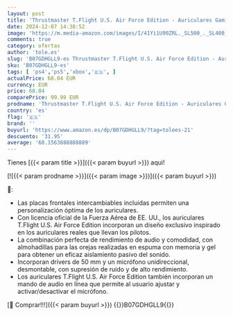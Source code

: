 ```yaml
---
layout: post
title: 'Thrustmaster T.Flight U.S. Air Force Edition - Auriculares Gaming para PS5 / PS4 / Xbox Series X|S / Xbox One / PC / Switch'
date: 2024-12-07 14:38:52
image: 'https://m.media-amazon.com/images/I/41Yi1U90ZRL._SL500_._SL400_.jpg'
comments: true
category: ofertas
author: 'tole.es'
slug: 'B07GDHGLL9-es Thrustmaster T.Flight U.S. Air Force Edition - Auriculares...'
sku: 'B07GDHGLL9-es'
tags: [ 'ps4','ps5','xbox','🇪🇸', ]
actualPrice: 68.04 EUR
currency: EUR
price: 68.04
comparePrice: 99.99 EUR
prodname: 'Thrustmaster T.Flight U.S. Air Force Edition - Auriculares Gaming para PS5 / PS4 / Xbox Series X|S / Xbox One / PC / Switch'
country: 'es'
flag: '🇪🇸'
brand: ''
buyurl: 'https://www.amazon.es/dp/B07GDHGLL9/?tag=tolees-21'
descuento: '31.95'
average: '68.1563888888889'
---
```


Tienes [{{< param title >}}]({{< param buyurl >}}) aqui!

[![{{< param prodname >}}]({{< param image >}})]({{< param buyurl >}})

🔎:

- Las placas frontales intercambiables incluidas permiten una personalización óptima de los auriculares.
- Con licencia oficial de la Fuerza Aérea de EE. UU., los auriculares T.Flight U.S. Air Force Edition incorporan un diseño exclusivo inspirado en los auriculares reales que llevan los pilotos.
- La combinación perfecta de rendimiento de audio y comodidad, con almohadillas para las orejas realizadas en espuma con memoria y gel para obtener un eficaz aislamiento pasivo del sonido.
- Incorporan drivers de 50 mm y un micrófono unidireccional, desmontable, con supresión de ruido y de alto rendimiento.
- Los auriculares T.Flight U.S. Air Force Edition también incorporan un mando de audio en línea que permite al usuario ajustar y activar/desactivar el micrófono.

[🛒 Comprar!!!]({{< param buyurl >}})
{{<world>}}B07GDHGLL9{{</world>}}
